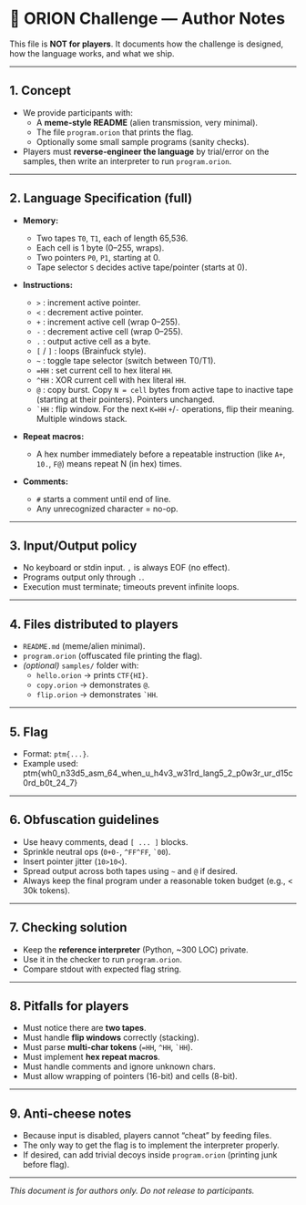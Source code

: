 # 📝 ORION Challenge — Author Notes

This file is **NOT for players**. It documents how the challenge is designed, how the language works, and what we ship.

---

## 1. Concept
- We provide participants with:
  - A **meme-style README** (alien transmission, very minimal).
  - The file `program.orion` that prints the flag.
  - Optionally some small sample programs (sanity checks).
- Players must **reverse-engineer the language** by trial/error on the samples, then write an interpreter to run `program.orion`.

---

## 2. Language Specification (full)
- **Memory:**
  - Two tapes `T0`, `T1`, each of length 65,536.
  - Each cell is 1 byte (0–255, wraps).
  - Two pointers `P0`, `P1`, starting at 0.
  - Tape selector `S` decides active tape/pointer (starts at 0).

- **Instructions:**
  - `>` : increment active pointer.
  - `<` : decrement active pointer.
  - `+` : increment active cell (wrap 0–255).
  - `-` : decrement active cell (wrap 0–255).
  - `.` : output active cell as a byte.
  - `[` / `]` : loops (Brainfuck style).
  - `~` : toggle tape selector (switch between T0/T1).
  - `=HH` : set current cell to hex literal `HH`.
  - `^HH` : XOR current cell with hex literal `HH`.
  - `@` : copy burst. Copy `N = cell` bytes from active tape to inactive tape (starting at their pointers). Pointers unchanged.
  - `` `HH `` : flip window. For the next `K=HH` `+`/`-` operations, flip their meaning. Multiple windows stack.

- **Repeat macros:**
  - A hex number immediately before a repeatable instruction (like `A+`, `10.`, `F@`) means repeat N (in hex) times.

- **Comments:**
  - `#` starts a comment until end of line.
  - Any unrecognized character = no-op.

---

## 3. Input/Output policy
- No keyboard or stdin input. `,` is always EOF (no effect).
- Programs output only through `.`.
- Execution must terminate; timeouts prevent infinite loops.

---

## 4. Files distributed to players
- `README.md` (meme/alien minimal).
- `program.orion` (offuscated file printing the flag).
- *(optional)* `samples/` folder with:
  - `hello.orion` → prints `CTF{HI}`.
  - `copy.orion` → demonstrates `@`.
  - `flip.orion` → demonstrates `` `HH ``.

---

## 5. Flag
- Format: `ptm{...}`.
- Example used:  ptm{wh0_n33d5_asm_64_when_u_h4v3_w31rd_lang5_2_p0w3r_ur_d15c0rd_b0t_24_7}
---

## 6. Obfuscation guidelines
- Use heavy comments, dead `[ ... ]` blocks.
- Sprinkle neutral ops (`0+0-`, `^FF^FF`, `` `00 ``).
- Insert pointer jitter (`10>10<`).
- Spread output across both tapes using `~` and `@` if desired.
- Always keep the final program under a reasonable token budget (e.g., < 30k tokens).

---

## 7. Checking solution
- Keep the **reference interpreter** (Python, ~300 LOC) private.
- Use it in the checker to run `program.orion`.
- Compare stdout with expected flag string.

---

## 8. Pitfalls for players
- Must notice there are **two tapes**.
- Must handle **flip windows** correctly (stacking).
- Must parse **multi-char tokens** (`=HH`, `^HH`, `` `HH ``).
- Must implement **hex repeat macros**.
- Must handle comments and ignore unknown chars.
- Must allow wrapping of pointers (16-bit) and cells (8-bit).

---

## 9. Anti-cheese notes
- Because input is disabled, players cannot “cheat” by feeding files.
- The only way to get the flag is to implement the interpreter properly.
- If desired, can add trivial decoys inside `program.orion` (printing junk before flag).

---

*This document is for authors only. Do not release to participants.*